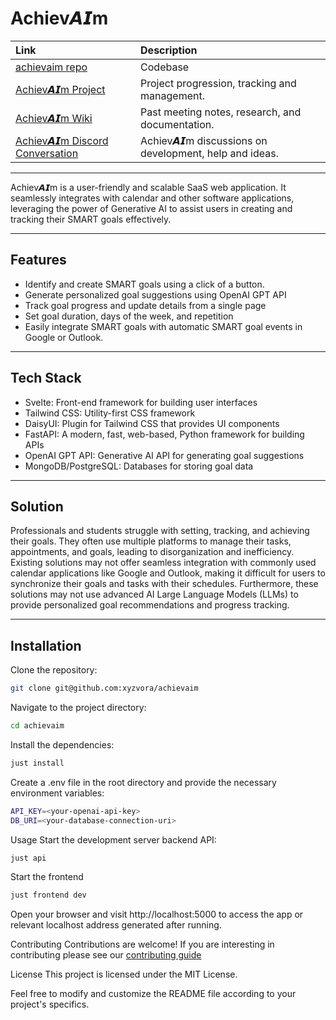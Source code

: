 # Achiev𝘼𝙄m

| Link                                                           | Description                                           |
| :------------------------------------------------------------- | :---------------------------------------------------- |
| [achievaim repo](https://github.com/xyvora/achievaim)          | Codebase                                              |
| [Achiev𝘼𝙄m Project](https://github.com/orgs/xyvora/projects/1) | Project progression, tracking and management.         |
| [Achiev𝘼𝙄m Wiki](https://github.com/xyvora/achievaim/wiki)     | Past meeting notes, research, and documentation.      |
| [Achiev𝘼𝙄m Discord Conversation](https://discord.gg/n3CDBbWw)  | Achiev𝘼𝙄m discussions on development, help and ideas. |

---

Achiev𝘼𝙄m is a user-friendly and scalable SaaS web application. It seamlessly integrates with calendar and other software applications, leveraging the power of Generative AI to assist users in creating and tracking their SMART goals effectively.

---

## Features

- Identify and create SMART goals using a click of a button.
- Generate personalized goal suggestions using OpenAI GPT API
- Track goal progress and update details from a single page
- Set goal duration, days of the week, and repetition
- Easily integrate SMART goals with automatic SMART goal events in Google or Outlook.

---

## Tech Stack

- Svelte: Front-end framework for building user interfaces
- Tailwind CSS: Utility-first CSS framework
- DaisyUI: Plugin for Tailwind CSS that provides UI components
- FastAPI: A modern, fast, web-based, Python framework for building APIs
- OpenAI GPT API: Generative AI API for generating goal suggestions
- MongoDB/PostgreSQL: Databases for storing goal data

---

## Solution

Professionals and students struggle with setting, tracking, and achieving their goals. They often use multiple platforms to manage their tasks, appointments, and goals, leading to disorganization and inefficiency. Existing solutions may not offer seamless integration with commonly used calendar applications like Google and Outlook, making it difficult for users to synchronize their goals and tasks with their schedules. Furthermore, these solutions may not use advanced AI Large Language Models (LLMs) to provide personalized goal recommendations and progress tracking.

---

## Installation

Clone the repository:

```sh
git clone git@github.com:xyzvora/achievaim
```

Navigate to the project directory:

```sh
cd achievaim
```

Install the dependencies:

```sh
just install
```

Create a .env file in the root directory and provide the necessary environment variables:

```sh
API_KEY=<your-openai-api-key>
DB_URI=<your-database-connection-uri>
```

Usage
Start the development server backend API:

```sh
just api
```

Start the frontend

```sh
just frontend dev
```

Open your browser and visit http://localhost:5000 to access the app or relevant localhost address generated after running.

Contributing
Contributions are welcome! If you are interesting in contributing please see our [contributing guide](CONTRIBUTING.md)

License
This project is licensed under the MIT License.

Feel free to modify and customize the README file according to your project's specifics.

